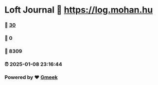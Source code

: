 # Loft Journal :link: https://log.mohan.hu 
### :page_facing_up: [30](https://log.mohan.hu/tag.html) 
### :speech_balloon: 0 
### :hibiscus: 8309 
### :alarm_clock: 2025-01-08 23:16:44 
### Powered by :heart: [Gmeek](https://github.com/Meekdai/Gmeek)
